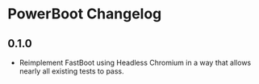 # PowerBoot Changelog

## 0.1.0

- Reimplement FastBoot using Headless Chromium in a way that allows nearly all existing tests to pass.
